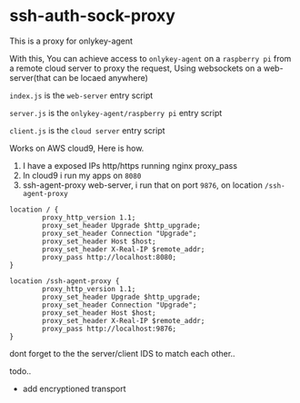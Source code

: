 # ssh-auth-sock-proxy

This is a proxy for onlykey-agent

With this, You can achieve access to `onlykey-agent` on a `raspberry pi` from a remote cloud server to proxy the request, Using websockets on a web-server(that can be locaed anywhere)

`index.js` is the `web-server` entry script

`server.js`  is the `onlykey-agent/raspberry pi` entry script

`client.js`  is the `cloud server` entry script

Works on AWS cloud9, Here is how.

1. I have a exposed IPs http/https running nginx proxy_pass
2. In cloud9 i run my apps on `8080`
3. ssh-agent-proxy web-server, i run that on port `9876`, on location `/ssh-agent-proxy`

```
location / {
        proxy_http_version 1.1;
        proxy_set_header Upgrade $http_upgrade;
        proxy_set_header Connection "Upgrade";
        proxy_set_header Host $host;
        proxy_set_header X-Real-IP $remote_addr;
        proxy_pass http://localhost:8080;
}

location /ssh-agent-proxy {
        proxy_http_version 1.1;
        proxy_set_header Upgrade $http_upgrade;
        proxy_set_header Connection "Upgrade";
        proxy_set_header Host $host;
        proxy_set_header X-Real-IP $remote_addr;
        proxy_pass http://localhost:9876;
}
```


dont forget to the the server/client IDS to match each other..


todo..   
* add encryptioned transport

